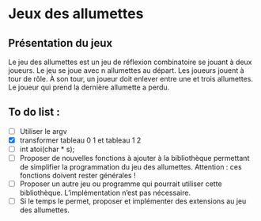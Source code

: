 # Jeux des allumettes
<!-- presentation du jeux -->
## Présentation du jeux
Le jeu des allumettes est un jeu de réflexion combinatoire se jouant à deux joueurs. Le jeu se joue avec n allumettes au départ. Les joueurs jouent à tour de rôle. À son tour, un joueur doit enlever entre une et trois allumettes. Le joueur qui prend la dernière allumette a perdu.
## To do list :
- [ ] Utiliser le argv
- [x] transformer tableau 0 1 et tableau 1 2
- [ ] int atoi(char * s);
- [ ]  Proposer de nouvelles fonctions à ajouter à la bibliothèque permettant de simplifier la programmation du jeu des allumettes. Attention : ces fonctions doivent rester générales !
- [ ] Proposer un autre jeu ou programme qui pourrait utiliser cette bibliothèque. L’implémentation n’est pas nécessaire.
- [ ] Si le temps le permet, proposer et implémenter des extensions au jeu des allumettes.
